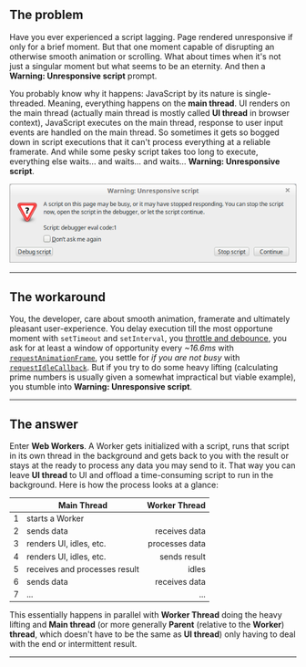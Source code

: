 ## The problem

Have you ever experienced a script lagging. Page rendered unresponsive if only for a brief moment. But that one moment capable of disrupting an otherwise smooth animation or scrolling. What about times when it's not just a singular moment but what seems to be an eternity. And then a **Warning: Unresponsive script** prompt.

You probably know why it happens: JavaScript by its nature is single-threaded. Meaning, everything happens on the **main thread**. UI renders on the main thread (actually main thread is mostly called **UI thread** in browser context), JavaScript executes on the main thread, response to user input events are handled on the main thread. So sometimes it gets so bogged down in script executions that it can't process everything at a reliable framerate. And while some pesky script takes too long to execute, everything else waits... and waits... and waits... **Warning: Unresponsive script**.

![Unresponsive Script](../../images/unresponsive.png)

---

## The workaround

You, the developer, care about smooth animation, framerate and ultimately pleasant user-experience. You delay execution till the most opportune moment with `setTimeout` and `setInterval`, you [throttle and debounce](https://css-tricks.com/debouncing-throttling-explained-examples/), you ask for at least a window of opportunity every *~16.6ms* with [`requestAnimationFrame`](https://developer.mozilla.org/en-US/docs/Web/API/window/requestAnimationFrame),
you settle for *if you are not busy* with [`requestIdleCallback`](https://hacks.mozilla.org/2016/11/cooperative-scheduling-with-requestidlecallback/). But if you try to do some heavy lifting (calculating prime numbers is usually given a somewhat impractical but viable example), you stumble into **Warning: Unresponsive script**.

---

## The answer

Enter **Web Workers**. A Worker gets initialized with a script, runs that script in its own thread in the background and gets back to you with the result or stays at the ready to process any data you may send to it. That way you can leave **UI thread** to UI and offload a time-consuming script to run in the background. Here is how the process looks at a glance:

&nbsp; |Main Thread | Worker Thread
-------|------------|-------------:
1 | starts a Worker |
2 | sends data | receives data
3 | renders UI, idles, etc.| processes data
4 | renders UI, idles, etc. | sends result
5 | receives and processes result | idles
6 | sends data | receives data
7 | ... | ...

This essentially happens in parallel with **Worker Thread** doing the heavy lifting and **Main thread** (or more generally **Parent** (relative to the **Worker**) **thread**, which doesn't have to be the same as **UI thread**) only having to deal with the end or intermittent result.

---
